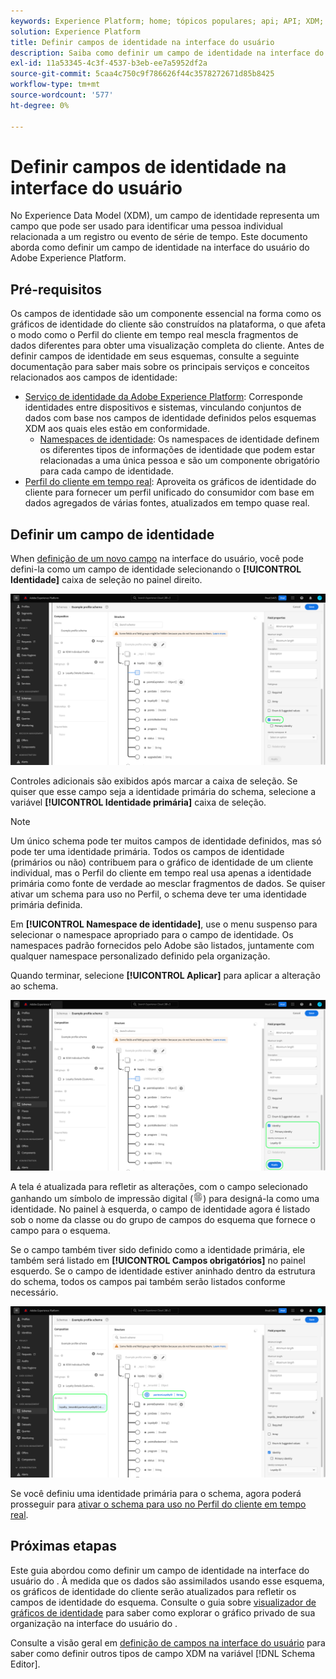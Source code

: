 ```yaml
---
keywords: Experience Platform; home; tópicos populares; api; API; XDM; sistema XDM; modelo de dados de experiência; modelo de dados; ui; espaço de trabalho; identidade; campo;
solution: Experience Platform
title: Definir campos de identidade na interface do usuário
description: Saiba como definir um campo de identidade na interface do usuário do Experience Platform.
exl-id: 11a53345-4c3f-4537-b3eb-ee7a5952df2a
source-git-commit: 5caa4c750c9f786626f44c3578272671d85b8425
workflow-type: tm+mt
source-wordcount: '577'
ht-degree: 0%

---
```


# Definir campos de identidade na interface do usuário

No Experience Data Model (XDM), um campo de identidade representa um campo que pode ser usado para identificar uma pessoa individual relacionada a um registro ou evento de série de tempo. Este documento aborda como definir um campo de identidade na interface do usuário do Adobe Experience Platform.

## Pré-requisitos

Os campos de identidade são um componente essencial na forma como os gráficos de identidade do cliente são construídos na plataforma, o que afeta o modo como o Perfil do cliente em tempo real mescla fragmentos de dados diferentes para obter uma visualização completa do cliente. Antes de definir campos de identidade em seus esquemas, consulte a seguinte documentação para saber mais sobre os principais serviços e conceitos relacionados aos campos de identidade:

* [Serviço de identidade da Adobe Experience Platform](../../../identity-service/home.md): Corresponde identidades entre dispositivos e sistemas, vinculando conjuntos de dados com base nos campos de identidade definidos pelos esquemas XDM aos quais eles estão em conformidade.
   * [Namespaces de identidade](../../../identity-service/namespaces.md): Os namespaces de identidade definem os diferentes tipos de informações de identidade que podem estar relacionadas a uma única pessoa e são um componente obrigatório para cada campo de identidade.
* [Perfil do cliente em tempo real](../../../profile/home.md): Aproveita os gráficos de identidade do cliente para fornecer um perfil unificado do consumidor com base em dados agregados de várias fontes, atualizados em tempo quase real.

## Definir um campo de identidade

When [definição de um novo campo](./overview.md#define) na interface do usuário, você pode defini-la como um campo de identidade selecionando o **[!UICONTROL Identidade]** caixa de seleção no painel direito.

![](../../images/ui/fields/special/identity.png)

Controles adicionais são exibidos após marcar a caixa de seleção. Se quiser que esse campo seja a identidade primária do schema, selecione a variável **[!UICONTROL Identidade primária]** caixa de seleção.

>[!NOTE]
>
>Um único schema pode ter muitos campos de identidade definidos, mas só pode ter uma identidade primária. Todos os campos de identidade (primários ou não) contribuem para o gráfico de identidade de um cliente individual, mas o Perfil do cliente em tempo real usa apenas a identidade primária como fonte de verdade ao mesclar fragmentos de dados. Se quiser ativar um schema para uso no Perfil, o schema deve ter uma identidade primária definida.

Em **[!UICONTROL Namespace de identidade]**, use o menu suspenso para selecionar o namespace apropriado para o campo de identidade. Os namespaces padrão fornecidos pelo Adobe são listados, juntamente com qualquer namespace personalizado definido pela organização.

Quando terminar, selecione **[!UICONTROL Aplicar]** para aplicar a alteração ao schema.

![](../../images/ui/fields/special/identity-config.png)

A tela é atualizada para refletir as alterações, com o campo selecionado ganhando um símbolo de impressão digital (![](../../images/ui/fields/special/identity-symbol.png)) para designá-la como uma identidade. No painel à esquerda, o campo de identidade agora é listado sob o nome da classe ou do grupo de campos do esquema que fornece o campo para o esquema.

Se o campo também tiver sido definido como a identidade primária, ele também será listado em **[!UICONTROL Campos obrigatórios]** no painel esquerdo. Se o campo de identidade estiver aninhado dentro da estrutura do schema, todos os campos pai também serão listados conforme necessário.

![](../../images/ui/fields/special/identity-applied.png)

Se você definiu uma identidade primária para o schema, agora poderá prosseguir para [ativar o schema para uso no Perfil do cliente em tempo real](../resources/schemas.md#profile).

## Próximas etapas

Este guia abordou como definir um campo de identidade na interface do usuário do . À medida que os dados são assimilados usando esse esquema, os gráficos de identidade do cliente serão atualizados para refletir os campos de identidade do esquema. Consulte o guia sobre [visualizador de gráficos de identidade](../../../identity-service/ui/identity-graph-viewer.md) para saber como explorar o gráfico privado de sua organização na interface do usuário do .

Consulte a visão geral em [definição de campos na interface do usuário](./overview.md#special) para saber como definir outros tipos de campo XDM na variável [!DNL Schema Editor].
